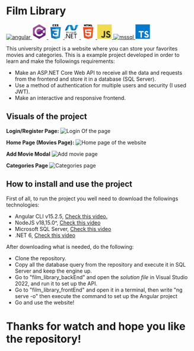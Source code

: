 # Film Library 
<p align="left"> <a href="https://angular.io" target="_blank" rel="noreferrer"> <img src="https://angular.io/assets/images/logos/angular/angular.svg" alt="angular" width="40" height="40"/> </a> <a href="https://www.w3schools.com/cs/" target="_blank" rel="noreferrer"> <img src="https://raw.githubusercontent.com/devicons/devicon/master/icons/csharp/csharp-original.svg" alt="csharp" width="40" height="40"/> </a> <a href="https://www.w3schools.com/css/" target="_blank" rel="noreferrer"> <img src="https://raw.githubusercontent.com/devicons/devicon/master/icons/css3/css3-original-wordmark.svg" alt="css3" width="40" height="40"/> </a> <a href="https://dotnet.microsoft.com/" target="_blank" rel="noreferrer"> <img src="https://raw.githubusercontent.com/devicons/devicon/master/icons/dot-net/dot-net-original-wordmark.svg" alt="dotnet" width="40" height="40"/> </a> <a href="https://www.w3.org/html/" target="_blank" rel="noreferrer"> <img src="https://raw.githubusercontent.com/devicons/devicon/master/icons/html5/html5-original-wordmark.svg" alt="html5" width="40" height="40"/> </a> <a href="https://developer.mozilla.org/en-US/docs/Web/JavaScript" target="_blank" rel="noreferrer"> <img src="https://raw.githubusercontent.com/devicons/devicon/master/icons/javascript/javascript-original.svg" alt="javascript" width="40" height="40"/> </a> <a href="https://www.microsoft.com/en-us/sql-server" target="_blank" rel="noreferrer"> <img src="https://www.svgrepo.com/show/303229/microsoft-sql-server-logo.svg" alt="mssql" width="40" height="40"/> </a> <a href="https://www.typescriptlang.org/" target="_blank" rel="noreferrer"> <img src="https://raw.githubusercontent.com/devicons/devicon/master/icons/typescript/typescript-original.svg" alt="typescript" width="40" height="40"/> </a> </p>

This university project is a website where you can store your favorites movies and categories. This is a example project developed in order to learn and make the followings requirements:
* Make an ASP.NET Core Web API to receive all the data and requests from the frontend and store it in a database (SQL Server).
* Use a method of authentication for multiple users and security (I used JWT).
* Make an interactive and responsive frontend.

## Visuals of the project
**Login/Register Page:**
![Login Of the page](https://i.imgur.com/ftOmUkl.png)

**Home Page (Movies Page):**
![Home page of the website](https://i.imgur.com/bavvfJP.png)

**Add Movie Modal**
![Add movie page](https://i.imgur.com/XagZSrf.png)

**Categories Page**
![Categories page](https://i.imgur.com/xmmo2cW.png)

## How to install and use the project
First of all, to run the project you well need to download the followings technologies:
* Angular CLI v15.2.5, [Check this video.](https://youtu.be/-cdk3hJP8uQ)
* NodeJS v18,15.0^,  [Check this video](https://youtu.be/EIzdQxMXcrc)
* Microsoft SQL Server, [Check this video](https://youtu.be/iaUXjTL_F9U)
* .NET 6, [Check this video](https://youtu.be/AC5UWby16sg)

After downloading what is needed, do the following:
* Clone the repository.
* Copy all the database query from the repository and execute it in SQL Server and keep the engine up.
* Go to "film_library_backEnd" and open the *solution file* in Visual Studio 2022, and run it to set up the API.
* Go to "film_library_frontEnd" and open it in a terminal, then write "ng serve -o" then execute the command to set up the Angular project
* Go and use the website!

# Thanks for watch and hope you like the repository!
 
